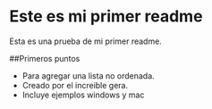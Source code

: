 # Este es mi primer readme
Esta es una prueba de mi primer readme.

##Primeros puntos
- Para agregar una lista no ordenada.
- Creado por el increible gera.
- Incluye ejemplos windows y mac